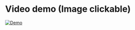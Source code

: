 # Video demo (Image clickable)

[![Demo](https://i.imgur.com/MC2q6NL.png)](https://streamable.com/8bz0y4)
